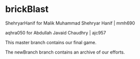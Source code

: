 # brickBlast
ShehryarHanif for Malik Muhammad Shehryar Hanif | mmh690

aqhra050 for Abdullah Javaid Chaudhry | ajc957

This master branch contains our final game.

The newBranch branch contains an archive of our efforts.
